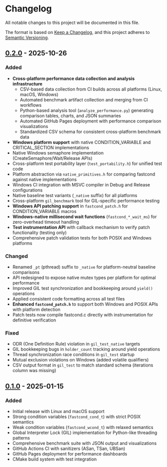 # Changelog

All notable changes to this project will be documented in this file.

The format is based on [Keep a Changelog](https://keepachangelog.com/en/1.0.0/),
and this project adheres to [Semantic Versioning](https://semver.org/spec/v2.0.0.html).

## [0.2.0] - 2025-10-26

### Added
- **Cross-platform performance data collection and analysis infrastructure**
  - CSV-based data collection from CI builds across all platforms (Linux, macOS, Windows)
  - Automated benchmark artifact collection and merging from CI workflows
  - Python-based analysis tool (`analyze_performance.py`) generating comparison tables, charts, and JSON summaries
  - Automated GitHub Pages deployment with performance comparison visualizations
  - Standardized CSV schema for consistent cross-platform benchmark data
- **Windows platform support** with native CONDITION_VARIABLE and CRITICAL_SECTION implementations
- Native Windows semaphore implementation (CreateSemaphore/Wait/Release APIs)
- Cross-platform test portability layer (`test_portability.h`) for unified test code
- Platform abstraction via `native_primitives.h` for comparing fastcond against native implementations
- Windows CI integration with MSVC compiler in Debug and Release configurations
- Native baseline test variants (`_native` suffix) for all platforms
- Cross-platform `gil_benchmark` tool for GIL-specific performance testing
- **Windows API patching support** in `fastcond_patch.h` for CONDITION_VARIABLE macros
- **Windows-native millisecond wait functions** (`fastcond_*_wait_ms`) for zero-overhead timeout handling
- **Test instrumentation API** with callback mechanism to verify patch functionality (testing only)
- Comprehensive patch validation tests for both POSIX and Windows platforms

### Changed
- Renamed `_pt` (pthread) suffix to `_native` for platform-neutral baseline comparisons
- API redesigned to expose native mutex types per platform for optimal performance
- Improved GIL test synchronization and bookkeeping around `yield()` operations
- Applied consistent code formatting across all test files
- **Enhanced `fastcond_patch.h`** to support both Windows and POSIX APIs with platform detection
- Patch tests now compile fastcond.c directly with instrumentation for definitive verification

### Fixed
- ODR (One Definition Rule) violation in `gil_test_native` targets
- GIL bookkeeping bugs in `holder_count` tracking around yield operations
- Thread synchronization race conditions in `gil_test` startup
- Mutual exclusion violations on Windows (added volatile qualifiers)
- CSV output format in `gil_test` to match standard schema (iterations column was missing)

## [0.1.0] - 2025-01-15

### Added
- Initial release with Linux and macOS support
- Strong condition variables (`fastcond_cond_t`) with strict POSIX semantics
- Weak condition variables (`fastcond_wcond_t`) with relaxed semantics
- Global Interpreter Lock (GIL) implementation for Python-like threading patterns
- Comprehensive benchmark suite with JSON output and visualizations
- GitHub Actions CI with sanitizers (ASan, TSan, UBSan)
- GitHub Pages deployment for performance dashboards
- CMake build system with test integration

[0.2.0]: https://github.com/kristjanvalur/fastcond/compare/v0.1.0...v0.2.0
[0.1.0]: https://github.com/kristjanvalur/fastcond/releases/tag/v0.1.0
